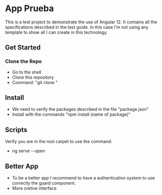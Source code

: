 # App Prueba

This is a test project to demonstrate the use of Angular 12. It contains all the specifications described in the test guide. In this case I'm not using any template to show all I can create in this technology.

## Get Started

### Clone the Repo

- Go to the shell
- Clone this repository
- Command: "git clone "

## Install

- We need to verify the packages described in the file "package.json"
- Install with the commands "npm install (name of package)"

## Scripts

Verify you are in the root carpet to use the command:
- ng serve --open

## Better App

- To be a better app I recommend to have a authentication system to use correctly the guard component.
- More cretive interface
